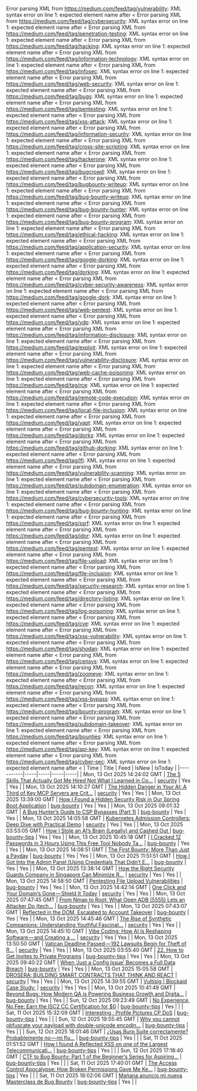 Error parsing XML from https://medium.com/feed/tag/vulnerability: XML syntax error on line 1: expected element name after <
Error parsing XML from https://medium.com/feed/tag/cybersecurity: XML syntax error on line 1: expected element name after <
Error parsing XML from https://medium.com/feed/tag/penetration-testing: XML syntax error on line 1: expected element name after <
Error parsing XML from https://medium.com/feed/tag/hacking: XML syntax error on line 1: expected element name after <
Error parsing XML from https://medium.com/feed/tag/information-technology: XML syntax error on line 1: expected element name after <
Error parsing XML from https://medium.com/feed/tag/infosec: XML syntax error on line 1: expected element name after <
Error parsing XML from https://medium.com/feed/tag/web-security: XML syntax error on line 1: expected element name after <
Error parsing XML from https://medium.com/feed/tag/bugs: XML syntax error on line 1: expected element name after <
Error parsing XML from https://medium.com/feed/tag/pentesting: XML syntax error on line 1: expected element name after <
Error parsing XML from https://medium.com/feed/tag/xss-attack: XML syntax error on line 1: expected element name after <
Error parsing XML from https://medium.com/feed/tag/information-security: XML syntax error on line 1: expected element name after <
Error parsing XML from https://medium.com/feed/tag/cross-site-scripting: XML syntax error on line 1: expected element name after <
Error parsing XML from https://medium.com/feed/tag/hackerone: XML syntax error on line 1: expected element name after <
Error parsing XML from https://medium.com/feed/tag/bugcrowd: XML syntax error on line 1: expected element name after <
Error parsing XML from https://medium.com/feed/tag/bugbounty-writeup: XML syntax error on line 1: expected element name after <
Error parsing XML from https://medium.com/feed/tag/bug-bounty-writeup: XML syntax error on line 1: expected element name after <
Error parsing XML from https://medium.com/feed/tag/bug-bounty-hunter: XML syntax error on line 1: expected element name after <
Error parsing XML from https://medium.com/feed/tag/bug-bounty-program: XML syntax error on line 1: expected element name after <
Error parsing XML from https://medium.com/feed/tag/ethical-hacking: XML syntax error on line 1: expected element name after <
Error parsing XML from https://medium.com/feed/tag/application-security: XML syntax error on line 1: expected element name after <
Error parsing XML from https://medium.com/feed/tag/google-dorking: XML syntax error on line 1: expected element name after <
Error parsing XML from https://medium.com/feed/tag/dorking: XML syntax error on line 1: expected element name after <
Error parsing XML from https://medium.com/feed/tag/cyber-security-awareness: XML syntax error on line 1: expected element name after <
Error parsing XML from https://medium.com/feed/tag/google-dork: XML syntax error on line 1: expected element name after <
Error parsing XML from https://medium.com/feed/tag/web-pentest: XML syntax error on line 1: expected element name after <
Error parsing XML from https://medium.com/feed/tag/vdp: XML syntax error on line 1: expected element name after <
Error parsing XML from https://medium.com/feed/tag/information-disclosure: XML syntax error on line 1: expected element name after <
Error parsing XML from https://medium.com/feed/tag/exploit: XML syntax error on line 1: expected element name after <
Error parsing XML from https://medium.com/feed/tag/vulnerability-disclosure: XML syntax error on line 1: expected element name after <
Error parsing XML from https://medium.com/feed/tag/web-cache-poisoning: XML syntax error on line 1: expected element name after <
Error parsing XML from https://medium.com/feed/tag/rce: XML syntax error on line 1: expected element name after <
Error parsing XML from https://medium.com/feed/tag/remote-code-execution: XML syntax error on line 1: expected element name after <
Error parsing XML from https://medium.com/feed/tag/local-file-inclusion: XML syntax error on line 1: expected element name after <
Error parsing XML from https://medium.com/feed/tag/vapt: XML syntax error on line 1: expected element name after <
Error parsing XML from https://medium.com/feed/tag/dorks: XML syntax error on line 1: expected element name after <
Error parsing XML from https://medium.com/feed/tag/github-dorking: XML syntax error on line 1: expected element name after <
Error parsing XML from https://medium.com/feed/tag/lfi: XML syntax error on line 1: expected element name after <
Error parsing XML from https://medium.com/feed/tag/vulnerability-scanning: XML syntax error on line 1: expected element name after <
Error parsing XML from https://medium.com/feed/tag/subdomain-enumeration: XML syntax error on line 1: expected element name after <
Error parsing XML from https://medium.com/feed/tag/cybersecurity-tools: XML syntax error on line 1: expected element name after <
Error parsing XML from https://medium.com/feed/tag/bug-bounty-hunting: XML syntax error on line 1: expected element name after <
Error parsing XML from https://medium.com/feed/tag/ssrf: XML syntax error on line 1: expected element name after <
Error parsing XML from https://medium.com/feed/tag/idor: XML syntax error on line 1: expected element name after <
Error parsing XML from https://medium.com/feed/tag/pentest: XML syntax error on line 1: expected element name after <
Error parsing XML from https://medium.com/feed/tag/file-upload: XML syntax error on line 1: expected element name after <
Error parsing XML from https://medium.com/feed/tag/file-inclusion: XML syntax error on line 1: expected element name after <
Error parsing XML from https://medium.com/feed/tag/security-research: XML syntax error on line 1: expected element name after <
Error parsing XML from https://medium.com/feed/tag/directory-listing: XML syntax error on line 1: expected element name after <
Error parsing XML from https://medium.com/feed/tag/log-poisoning: XML syntax error on line 1: expected element name after <
Error parsing XML from https://medium.com/feed/tag/cve: XML syntax error on line 1: expected element name after <
Error parsing XML from https://medium.com/feed/tag/xss-vulnerability: XML syntax error on line 1: expected element name after <
Error parsing XML from https://medium.com/feed/tag/shodan: XML syntax error on line 1: expected element name after <
Error parsing XML from https://medium.com/feed/tag/censys: XML syntax error on line 1: expected element name after <
Error parsing XML from https://medium.com/feed/tag/zoomeye: XML syntax error on line 1: expected element name after <
Error parsing XML from https://medium.com/feed/tag/recon: XML syntax error on line 1: expected element name after <
Error parsing XML from https://medium.com/feed/tag/xss-bypass: XML syntax error on line 1: expected element name after <
Error parsing XML from https://medium.com/feed/tag/bounty-program: XML syntax error on line 1: expected element name after <
Error parsing XML from https://medium.com/feed/tag/subdomain-takeover: XML syntax error on line 1: expected element name after <
Error parsing XML from https://medium.com/feed/tag/bounties: XML syntax error on line 1: expected element name after <
Error parsing XML from https://medium.com/feed/tag/api-key: XML syntax error on line 1: expected element name after <
Error parsing XML from https://medium.com/feed/tag/cyber-sec: XML syntax error on line 1: expected element name after <
| Time | Title | Feed | IsNew | IsToday |
|-----------|-----|-----|-----|-----|
| Mon, 13 Oct 2025 14:24:02 GMT | [ The 5 Skills That Actually Got Me Hired Not What I Learned in Co...](https://freedium.cfd/https://medium.com/p/772a7653cd9e) | [security](https://medium.com/feed/tag/security) | Yes | Yes |
| Mon, 13 Oct 2025 14:10:27 GMT | [The Hidden Danger in Your AI: A Third of Key MCP Servers are Crit...](https://freedium.cfd/https://medium.com/p/b149c706d225) | [security](https://medium.com/feed/tag/security) | Yes | Yes |
| Mon, 13 Oct 2025 13:39:00 GMT | [How I Found a Hidden Security Risk in Our Spring Boot Application](https://freedium.cfd/https://medium.com/p/332ba7df530d) | [bug-bounty](https://medium.com/feed/tag/bug-bounty) | Yes | Yes |
| Mon, 13 Oct 2025 09:01:32 GMT | [A Bug Hunter’s Guide to CSP Bypasses (Part 1)](https://freedium.cfd/https://medium.com/p/69b606fd2699) | [bug-bounty](https://medium.com/feed/tag/bug-bounty) | Yes | Yes |
| Mon, 13 Oct 2025 14:05:58 GMT | [Kubernetes Admission Controllers: Deep Dive with Practical Demo](https://freedium.cfd/https://medium.com/p/fc0dd67ba9fb) | [security](https://medium.com/feed/tag/security) | Yes | Yes |
| Mon, 13 Oct 2025 03:53:05 GMT | [How I Stole an AI’s Brain (Legally) and Cashed Out ](https://freedium.cfd/https://medium.com/p/95b3848bcf6b) | [bug-bounty-tips](https://medium.com/feed/tag/bug-bounty-tips) | Yes | Yes |
| Mon, 13 Oct 2025 10:45:18 GMT | [ I Cracked 12 Passwords in 3 Hours Using This Free Tool Nobody Ta...](https://freedium.cfd/https://medium.com/p/3f9299010b6d) | [bug-bounty](https://medium.com/feed/tag/bug-bounty) | Yes | Yes |
| Mon, 13 Oct 2025 14:08:51 GMT | [The First Bounty: More Than Just a Payday](https://freedium.cfd/https://medium.com/p/bd3e8abeac01) | [bug-bounty](https://medium.com/feed/tag/bug-bounty) | Yes | Yes |
| Mon, 13 Oct 2025 11:51:51 GMT | [How I Got Into the Admin Panel (Using Credentials That Didn’t E...](https://freedium.cfd/https://medium.com/p/3aa14a6bd836) | [bug-bounty](https://medium.com/feed/tag/bug-bounty) | Yes | Yes |
| Mon, 13 Oct 2025 13:38:14 GMT | [How the Right Security Guards Company in Singapore Can Minimize R...](https://freedium.cfd/https://medium.com/p/3f409a915745) | [security](https://medium.com/feed/tag/security) | Yes | Yes |
| Mon, 13 Oct 2025 14:58:50 GMT | [Pentesting File Upload Vulnerabilities](https://freedium.cfd/https://medium.com/p/ce54e7f419de) | [bug-bounty](https://medium.com/feed/tag/bug-bounty) | Yes | Yes |
| Mon, 13 Oct 2025 14:42:14 GMT | [One Click and Your Domain’s Gone — Shield It Today](https://freedium.cfd/https://medium.com/p/b0a3718e1bf3) | [security](https://medium.com/feed/tag/security) | Yes | Yes |
| Mon, 13 Oct 2025 07:47:45 GMT | [From Nmap to Root: What Open ADB (5555) Lets an Attacker Do (tech...](https://freedium.cfd/https://medium.com/p/aec9403c431a) | [bug-bounty](https://medium.com/feed/tag/bug-bounty) | Yes | Yes |
| Mon, 13 Oct 2025 07:43:07 GMT | [Reflected in the DOM, Escalated to Account Takeover](https://freedium.cfd/https://medium.com/p/a378659779c0) | [bug-bounty](https://medium.com/feed/tag/bug-bounty) | Yes | Yes |
| Mon, 13 Oct 2025 14:45:46 GMT | [The Rise of Synthetic Companions: Understanding Youthful Fascinat...](https://freedium.cfd/https://medium.com/p/a16a229fe1ea) | [security](https://medium.com/feed/tag/security) | Yes | Yes |
| Mon, 13 Oct 2025 14:45:10 GMT | [Vibe Coding: How AI Is Reshaping Software — and Creating a ...](https://freedium.cfd/https://medium.com/p/9496edc7271a) | [security](https://medium.com/feed/tag/security) | Yes | Yes |
| Mon, 13 Oct 2025 13:50:50 GMT | [Vatican Deadline Passed — 192 Lawsuits Begin for Theft of R...](https://freedium.cfd/https://medium.com/p/659098772269) | [security](https://medium.com/feed/tag/security) | Yes | Yes |
| Mon, 13 Oct 2025 03:55:40 GMT | [22. How to Get Invites to Private Programs](https://freedium.cfd/https://medium.com/p/9bbb51664e21) | [bug-bounty-tips](https://medium.com/feed/tag/bug-bounty-tips) | Yes | Yes |
| Mon, 13 Oct 2025 09:40:22 GMT | [When ‘Just a Config Issue’ Becomes a Full Data Breach](https://freedium.cfd/https://medium.com/p/e7c769f6872b) | [bug-bounty](https://medium.com/feed/tag/bug-bounty) | Yes | Yes |
| Mon, 13 Oct 2025 15:05:58 GMT | [DROSERA: BUILDING SMART CONTRACTS THAT THINK AND REACT](https://freedium.cfd/https://medium.com/p/cb9539efa204) | [security](https://medium.com/feed/tag/security) | Yes | Yes |
| Mon, 13 Oct 2025 14:39:55 GMT | [Vultisig \| Blockaid Case Study:](https://freedium.cfd/https://medium.com/p/98cc1b3ec345) | [security](https://medium.com/feed/tag/security) | Yes | Yes |
| Mon, 13 Oct 2025 10:41:49 GMT | [Beyond Bugs: How Modern QA is Powering Business Growth and Digita...](https://freedium.cfd/https://medium.com/p/2e6a98f35991) | [bug-bounty](https://medium.com/feed/tag/bug-bounty) | Yes | Yes |
| Sun, 12 Oct 2025 09:23:49 GMT | [No Experience, No Fee: Earn the ISC2 CC Certification for $0](https://freedium.cfd/https://medium.com/p/e01c9288f04b) | [bug-bounty-tips](https://medium.com/feed/tag/bug-bounty-tips) | Yes |  |
| Sat, 11 Oct 2025 15:32:09 GMT | [Interesting : Profile Pictures CP DoS](https://freedium.cfd/https://medium.com/p/5e233f3b13aa) | [bug-bounty-tips](https://medium.com/feed/tag/bug-bounty-tips) | Yes |  |
| Sun, 12 Oct 2025 19:55:45 GMT | [Why you cannot obfuscate your payload with double-unicode encodin...](https://freedium.cfd/https://medium.com/p/05ccb29d4b49) | [bug-bounty-tips](https://medium.com/feed/tag/bug-bounty-tips) | Yes |  |
| Sun, 12 Oct 2025 18:01:46 GMT | [ ¿Usas Burp Suite correctamente? Probablemente no — mi flu...](https://freedium.cfd/https://medium.com/p/f10c3f0056fb) | [bug-bounty-tips](https://medium.com/feed/tag/bug-bounty-tips) | Yes |  |
| Sat, 11 Oct 2025 01:51:52 GMT | [How I found A Reflected XSS on one of the Largest Telecommunicati...](https://freedium.cfd/https://medium.com/p/755bc1c465d3) | [bug-bounty-tips](https://medium.com/feed/tag/bug-bounty-tips) | Yes |  |
| Sun, 12 Oct 2025 17:18:40 GMT | [CTF to Bug Bounty: Part 1 of the Beginner’s Series for Aspiring...](https://freedium.cfd/https://medium.com/p/5ac37af302c4) | [bug-bounty-tips](https://medium.com/feed/tag/bug-bounty-tips) | Yes |  |
| Sat, 11 Oct 2025 17:40:01 GMT | [ The Access Control Apocalypse: How Broken Permissions Gave Me Ke...](https://freedium.cfd/https://medium.com/p/9948d05edf2b) | [bug-bounty-tips](https://medium.com/feed/tag/bug-bounty-tips) | Yes |  |
| Sat, 11 Oct 2025 18:02:06 GMT | [ Mañana anuncio mi nueva Masterclass de Bug Bounty](https://freedium.cfd/https://medium.com/p/78abd91012e0) | [bug-bounty-tips](https://medium.com/feed/tag/bug-bounty-tips) | Yes |  |
